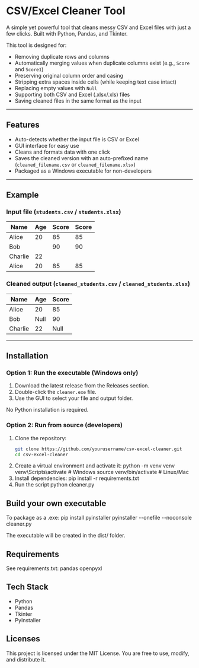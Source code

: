 # CSV/Excel Cleaner Tool

A simple yet powerful tool that cleans messy CSV and Excel files with just a few clicks. Built with Python, Pandas, and Tkinter.

This tool is designed for:
- Removing duplicate rows and columns  
- Automatically merging values when duplicate columns exist (e.g., `Score` and `Score1`)  
- Preserving original column order and casing  
- Stripping extra spaces inside cells (while keeping text case intact)  
- Replacing empty values with `Null`  
- Supporting both CSV and Excel (.xlsx/.xls) files  
- Saving cleaned files in the same format as the input  

---

## Features

- Auto-detects whether the input file is CSV or Excel  
- GUI interface for easy use  
- Cleans and formats data with one click  
- Saves the cleaned version with an auto-prefixed name (`cleaned_filename.csv` or `cleaned_filename.xlsx`)  
- Packaged as a Windows executable for non-developers  

---

## Example

### Input file (`students.csv` / `students.xlsx`)

| Name     | Age | Score | Score |
|----------|-----|-------|-------|
| Alice    | 20  | 85    | 85    |
| Bob      |     | 90    | 90    |
| Charlie  | 22  |       |       |
| Alice    | 20  | 85    | 85    |

### Cleaned output (`cleaned_students.csv` / `cleaned_students.xlsx`)

| Name     | Age  | Score |
|----------|------|-------|
| Alice    | 20   | 85    |
| Bob      | Null | 90    |
| Charlie  | 22   | Null  |

---

## Installation

### Option 1: Run the executable (Windows only)

1. Download the latest release from the Releases section.  
2. Double-click the `cleaner.exe` file.  
3. Use the GUI to select your file and output folder.  

No Python installation is required.

### Option 2: Run from source (developers)

1. Clone the repository:  
   ```bash
   git clone https://github.com/yourusername/csv-excel-cleaner.git
   cd csv-excel-cleaner
2. Create a virtual environment and activate it:
    python -m venv venv
    venv\Scripts\activate   # Windows
    source venv/bin/activate  # Linux/Mac
3. Install dependencies:
    pip install -r requirements.txt
4. Run the script
    python cleaner.py

## Build your own executable

To package as a .exe:
    pip install pyinstaller
    pyinstaller --onefile --noconsole cleaner.py

The executable will be created in the dist/ folder.

## Requirements

See requirements.txt:
    pandas
    openpyxl

## Tech Stack

- Python
- Pandas
- Tkinter
- PyInstaller

## Licenses

This project is licensed under the MIT License. You are free to use, modify, and distribute it.
